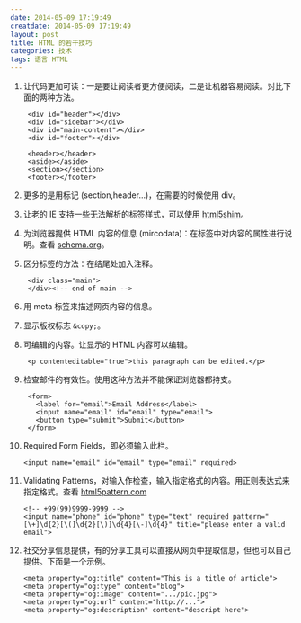 ```yaml
---
date: 2014-05-09 17:19:49
creatdate: 2014-05-09 17:19:49
layout: post
title: HTML 的若干技巧
categories: 技术
tags: 语言 HTML
---
```


1. 让代码更加可读：一是要让阅读者更方便阅读，二是让机器容易阅读。对比下面的两种方法。

		<div id="header"></div>
		<div id="sidebar"></div>
		<div id="main-content"></div>
		<div id="footer"></div>

		<header></header>
		<aside></aside>
		<section></section>
		<footer></footer>

2. 更多的是用标记 (section,header...)，在需要的时候使用 div。
3. 让老的 IE 支持一些无法解析的标签样式，可以使用 [html5shim](https://code.google.com/p/html5shim/)。
4. 为浏览器提供 HTML 内容的信息 (mircodata)：在标签中对内容的属性进行说明。查看 [schema.org](http://schema.org/)。
5. 区分标签的方法：在结尾处加入注释。

		<div class="main">
		</div><!-- end of main -->

6. 用 meta 标签来描述网页内容的信息。
7. 显示版权标志 `&copy;`。
8. 可编辑的内容。让显示的 HTML 内容可以编辑。

		<p contenteditable="true">this paragraph can be edited.</p>

9. 检查邮件的有效性。使用这种方法并不能保证浏览器都持支。

		<form>
		  <label for="email">Email Address</label>
		  <input name="email" id="email" type="email">
		  <button type="submit">Submit</button>
		</form>

10. Required Form Fields，即必须输入此栏。

		<input name="email" id="email" type="email" required>

11. Validating Patterns，对输入作检查，输入指定格式的内容。用正则表达式来指定格式。查看 [html5pattern.com](html5pattern.com)

		<!-- +99(99)9999-9999 -->
		<input name="phone" id="phone" type="text" required pattern="[\+]\d{2}[\(]\d{2}[\)]\d{4}[\-]\d{4}" title="please enter a valid email">

12. 社交分享信息提供，有的分享工具可以直接从网页中提取信息，但也可以自己提供。下面是一个示例。

		<meta property="og:title" content="This is a title of article">
		<meta property="og:type" content="blog">
		<meta property="og:image" content=".../pic.jpg">
		<meta property="og:url" content="http://...">
		<meta property="og:description" content="descript here">
